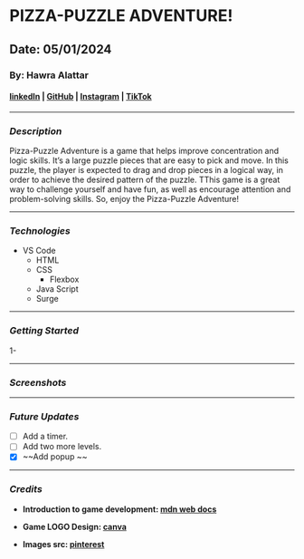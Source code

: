# PIZZA-PUZZLE ADVENTURE!

## Date: 05/01/2024

### By: Hawra Alattar

#### [linkedIn](http://www.linkedin.com/in/hawraalattar) | [GitHub](https://github.com/hawraalattar) | [Instagram](https://www.instagram.com/hawraalattar?igsh=YmVtdzNsdTF3YTgy&utm_source=qr) | [TikTok](https://www.tiktok.com/@aarrwah?_t=8kirmGnTY3N&_r=1)

---

### **_Description_**

Pizza-Puzzle Adventure is a game that helps improve concentration and logic skills. It’s a large puzzle pieces that are easy to pick and move. In this puzzle, the player is expected to drag and drop pieces in a logical way, in order to achieve the desired pattern of the puzzle. TThis game is a great way to challenge yourself and have fun, as well as encourage attention and problem-solving skills. So, enjoy the Pizza-Puzzle Adventure!

---

### **_Technologies_**

- VS Code
  - HTML
  - CSS
    - Flexbox
  - Java Script
  - Surge

---

### **_Getting Started_**

1-

---

### **_Screenshots_**

---

### **_Future Updates_**

- [ ] Add a timer.
- [ ] Add two more levels.
- [x] ~~Add popup ~~

---

### **_Credits_**

- **Introduction to game development: [mdn web docs](https://developer.mozilla.org/en-US/docs/Games/Introduction)**

- **Game LOGO Design: [canva](https://www.bing.com/ck/a?!&&p=979421aae2d89ea2JmltdHM9MTcxNDYwODAwMCZpZ3VpZD0zYTE5Y2MyMS01M2M3LTY5YjctMjkzOC1kODQ5NTI2OTY4NmQmaW5zaWQ9NTIwMA&ptn=3&ver=2&hsh=3&fclid=3a19cc21-53c7-69b7-2938-d8495269686d&psq=canva&u=a1aHR0cHM6Ly93d3cuY2FudmEuY29tLw&ntb=1)**

- **Images src: [pinterest](https://www.bing.com/ck/a?!&&p=09a128c159d8a1caJmltdHM9MTcxNDYwODAwMCZpZ3VpZD0zYTE5Y2MyMS01M2M3LTY5YjctMjkzOC1kODQ5NTI2OTY4NmQmaW5zaWQ9NTIwNg&ptn=3&ver=2&hsh=3&fclid=3a19cc21-53c7-69b7-2938-d8495269686d&psq=pinterest&u=a1aHR0cHM6Ly93d3cucGludGVyZXN0LmNvbS8&ntb=1)**
